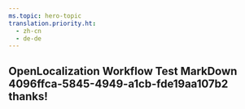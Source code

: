 ```yaml
---
ms.topic: hero-topic
translation.priority.ht: 
  - zh-cn
  - de-de
---
```

## OpenLocalization Workflow Test MarkDown 4096ffca-5845-4949-a1cb-fde19aa107b2 thanks!
